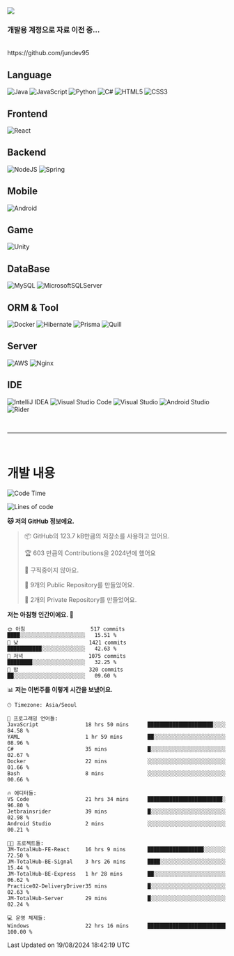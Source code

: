 <img src="https://capsule-render.vercel.app/api?type=waving&color=364765&height=300&section=header&text=Welcome&fontSize=90" />


<h3>개발용 계정으로 자료 이전 중...</h3>
<br/>
https://github.com/jundev95
<br/>

## Language
![Java](https://img.shields.io/badge/java-%23ED8B00.svg?style=for-the-badge&logo=openjdk&logoColor=white)
![JavaScript](https://img.shields.io/badge/javascript-%23323330.svg?style=for-the-badge&logo=javascript&logoColor=%23F7DF1E)
![Python](https://img.shields.io/badge/python-3670A0?style=for-the-badge&logo=python&logoColor=ffdd54)
![C#](https://img.shields.io/badge/c%23-%23239120.svg?style=for-the-badge&logo=csharp&logoColor=white)
![HTML5](https://img.shields.io/badge/html5-%23E34F26.svg?style=for-the-badge&logo=html5&logoColor=white)
![CSS3](https://img.shields.io/badge/css3-%231572B6.svg?style=for-the-badge&logo=css3&logoColor=white)

## Frontend
![React](https://img.shields.io/badge/react-%2320232a.svg?style=for-the-badge&logo=react&logoColor=%2361DAFB)

## Backend
![NodeJS](https://img.shields.io/badge/node.js-6DA55F?style=for-the-badge&logo=node.js&logoColor=white)
![Spring](https://img.shields.io/badge/spring-%236DB33F.svg?style=for-the-badge&logo=spring&logoColor=white)

## Mobile
![Android](https://img.shields.io/badge/Android-3DDC84?style=for-the-badge&logo=android&logoColor=white)

## Game
![Unity](https://img.shields.io/badge/unity-%23000000.svg?style=for-the-badge&logo=unity&logoColor=white)

## DataBase
![MySQL](https://img.shields.io/badge/mysql-4479A1.svg?style=for-the-badge&logo=mysql&logoColor=white)
![MicrosoftSQLServer](https://img.shields.io/badge/Microsoft%20SQL%20Server-CC2927?style=for-the-badge&logo=microsoft%20sql%20server&logoColor=white)

## ORM & Tool
![Docker](https://img.shields.io/badge/docker-%230db7ed.svg?style=for-the-badge&logo=docker&logoColor=white)
![Hibernate](https://img.shields.io/badge/Hibernate-59666C?style=for-the-badge&logo=Hibernate&logoColor=white)
![Prisma](https://img.shields.io/badge/Prisma-3982CE?style=for-the-badge&logo=Prisma&logoColor=white)
![Quill](https://img.shields.io/badge/Quill-52B0E7?style=for-the-badge&logo=apache&logoColor=white)

## Server
![AWS](https://img.shields.io/badge/AWS-%23FF9900.svg?style=for-the-badge&logo=amazon-aws&logoColor=white)
![Nginx](https://img.shields.io/badge/nginx-%23009639.svg?style=for-the-badge&logo=nginx&logoColor=white)

## IDE
![IntelliJ IDEA](https://img.shields.io/badge/IntelliJIDEA-000000.svg?style=for-the-badge&logo=intellij-idea&logoColor=white)
![Visual Studio Code](https://img.shields.io/badge/Visual%20Studio%20Code-0078d7.svg?style=for-the-badge&logo=visual-studio-code&logoColor=white)
![Visual Studio](https://img.shields.io/badge/Visual%20Studio-5C2D91.svg?style=for-the-badge&logo=visual-studio&logoColor=white)
![Android Studio](https://img.shields.io/badge/android%20studio-346ac1?style=for-the-badge&logo=android%20studio&logoColor=white)
![Rider](https://img.shields.io/badge/Rider-000000.svg?style=for-the-badge&logo=Rider&logoColor=white&color=black&labelColor=crimson)

<br>

---

<br>

# 개발 내용

<!--START_SECTION:waka-->
![Code Time](http://img.shields.io/badge/Code%20Time-746%20hrs%2021%20mins-blue)

![Lines of code](https://img.shields.io/badge/%EC%A0%80%EB%8A%94%20%EC%97%AC%ED%83%9C%EA%B9%8C%EC%A7%80%20-936.6%20thousand%20%EC%A4%84%EC%9D%98%20%EC%BD%94%EB%93%9C%EB%A5%BC%20%EC%9E%91%EC%84%B1%ED%96%88%EC%96%B4%EC%9A%94.-blue)

**🐱 저의 GitHub 정보에요.** 

> 📦 GitHub의 123.7 kB만큼의 저장소를 사용하고 있어요. 
 > 
> 🏆 603 만큼의 Contributions을 2024년에 했어요
 > 
> 🚫 구직중이지 않아요.
 > 
> 📜 9개의 Public Repository를 만들었어요. 
 > 
> 🔑 2개의 Private Repository를 만들었어요. 
 > 
**저는 아침형 인간이에요. 🐤** 

```text
🌞 아침                     517 commits         ████░░░░░░░░░░░░░░░░░░░░░   15.51 % 
🌆 낮　                     1421 commits        ███████████░░░░░░░░░░░░░░   42.63 % 
🌃 저녁                     1075 commits        ████████░░░░░░░░░░░░░░░░░   32.25 % 
🌙 밤　                     320 commits         ██░░░░░░░░░░░░░░░░░░░░░░░   09.60 % 
```


📊 **저는 이번주를 이렇게 시간을 보냈어요.** 

```text
🕑︎ Timezone: Asia/Seoul

💬 프로그래밍 언어들: 
JavaScript               18 hrs 50 mins      █████████████████████░░░░   84.58 % 
YAML                     1 hr 59 mins        ██░░░░░░░░░░░░░░░░░░░░░░░   08.96 % 
C#                       35 mins             █░░░░░░░░░░░░░░░░░░░░░░░░   02.67 % 
Docker                   22 mins             ░░░░░░░░░░░░░░░░░░░░░░░░░   01.66 % 
Bash                     8 mins              ░░░░░░░░░░░░░░░░░░░░░░░░░   00.66 % 

🔥 에디터들: 
VS Code                  21 hrs 34 mins      ████████████████████████░   96.80 % 
Jetbrainsrider           39 mins             █░░░░░░░░░░░░░░░░░░░░░░░░   02.98 % 
Android Studio           2 mins              ░░░░░░░░░░░░░░░░░░░░░░░░░   00.21 % 

🐱‍💻 프로젝트들: 
JM-TotalHub-FE-React     16 hrs 9 mins       ██████████████████░░░░░░░   72.50 % 
JM-TotalHub-BE-Signal    3 hrs 26 mins       ████░░░░░░░░░░░░░░░░░░░░░   15.44 % 
JM-TotalHub-BE-Express   1 hr 28 mins        ██░░░░░░░░░░░░░░░░░░░░░░░   06.62 % 
Practice02-DeliveryDriver35 mins             █░░░░░░░░░░░░░░░░░░░░░░░░   02.63 % 
JM-TotalHub-Server       29 mins             █░░░░░░░░░░░░░░░░░░░░░░░░   02.24 % 

💻 운영 체제들: 
Windows                  22 hrs 16 mins      █████████████████████████   100.00 % 
```


 Last Updated on 19/08/2024 18:42:19 UTC
<!--END_SECTION:waka-->

